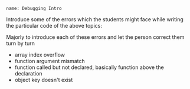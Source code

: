 ```ngMeta
name: Debugging Intro
```

Introduce some of the errors which the students might face while writing the particular code of the above topics:

Majorly to introduce each of these errors and let the person correct them turn by turn
- array index overflow
- function argument mismatch
- function called but not declared, basically function above the declaration
- object key doesn't exist
